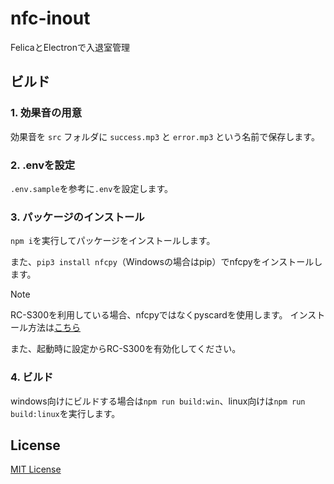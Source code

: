 # nfc-inout

FelicaとElectronで入退室管理

## ビルド

### 1. 効果音の用意

効果音を `src` フォルダに `success.mp3` と `error.mp3` という名前で保存します。

### 2. .envを設定

`.env.sample`を参考に`.env`を設定します。

### 3. パッケージのインストール

`npm i`を実行してパッケージをインストールします。

また、`pip3 install nfcpy`（Windowsの場合はpip）でnfcpyをインストールします。

> [!NOTE]
> RC-S300を利用している場合、nfcpyではなくpyscardを使用します。
> インストール方法は[こちら](https://github.com/LudovicRousseau/pyscard/blob/master/INSTALL.md)
>
> また、起動時に設定からRC-S300を有効化してください。

### 4. ビルド

windows向けにビルドする場合は`npm run build:win`、linux向けは`npm run build:linux`を実行します。

## License

[MIT License](https://github.com/opera7133/nfc-inout/blob/main/LICENSE)
